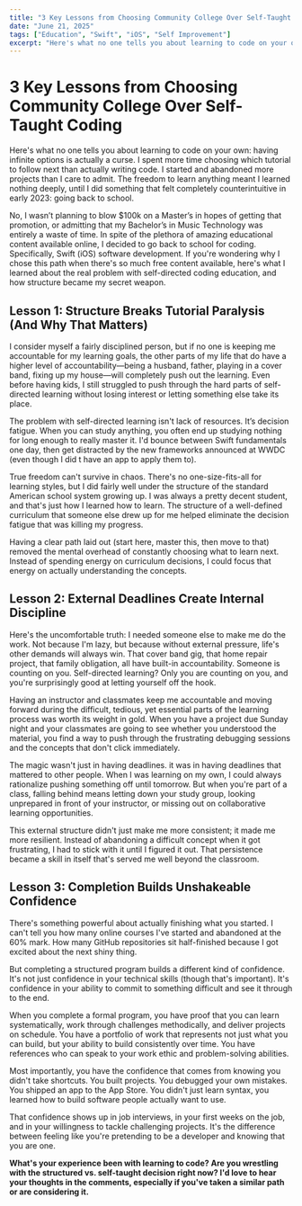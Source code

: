 ```yaml
---
title: "3 Key Lessons from Choosing Community College Over Self-Taught Coding"
date: "June 21, 2025"
tags: ["Education", "Swift", "iOS", "Self Improvement"]
excerpt: "Here's what no one tells you about learning to code on your own: having infinite options is actually a curse. I spent more time choosing which tutorial to follow next than actually writing code, until structure became my secret weapon."
---
```


# 3 Key Lessons from Choosing Community College Over Self-Taught Coding

Here's what no one tells you about learning to code on your own: having infinite options is actually a curse. I spent more time choosing which tutorial to follow next than actually writing code. I started and abandoned more projects than I care to admit. The freedom to learn anything meant I learned nothing deeply, until I did something that felt completely counterintuitive in early 2023: going back to school. 

No, I wasn’t planning to blow $100k on a Master’s in hopes of getting that promotion, or admitting that my Bachelor’s in Music Technology was entirely a waste of time. In spite of the plethora of amazing educational content available online, I decided to go back to school for coding. Specifically, Swift (iOS) software development. If you're wondering why I chose this path when there's so much free content available, here's what I learned about the real problem with self-directed coding education, and how structure became my secret weapon.

## Lesson 1: Structure Breaks Tutorial Paralysis (And Why That Matters)

I consider myself a fairly disciplined person, but if no one is keeping me accountable for my learning goals, the other parts of my life that do have a higher level of accountability—being a husband, father, playing in a cover band, fixing up my house—will completely push out the learning. Even before having kids, I still struggled to push through the hard parts of self-directed learning without losing interest or letting something else take its place.

The problem with self-directed learning isn't lack of resources. It’s decision fatigue. When you can study anything, you often end up studying nothing for long enough to really master it. I'd bounce between Swift fundamentals one day, then get distracted by the new frameworks announced at WWDC (even though I did t have an app to apply them to).

True freedom can't survive in chaos. There's no one-size-fits-all for learning styles, but I did fairly well under the structure of the standard American school system growing up. I was always a pretty decent student, and that's just how I learned how to learn. The structure of a well-defined curriculum that someone else drew up for me helped eliminate the decision fatigue that was killing my progress.

Having a clear path laid out (start here, master this, then move to that) removed the mental overhead of constantly choosing what to learn next. Instead of spending energy on curriculum decisions, I could focus that energy on actually understanding the concepts.

## Lesson 2: External Deadlines Create Internal Discipline

Here's the uncomfortable truth: I needed someone else to make me do the work. Not because I'm lazy, but because without external pressure, life's other demands will always win. That cover band gig, that home repair project, that family obligation, all have built-in accountability. Someone is counting on you. Self-directed learning? Only you are counting on you, and you're surprisingly good at letting yourself off the hook.

Having an instructor and classmates keep me accountable and moving forward during the difficult, tedious, yet essential parts of the learning process was worth its weight in gold. When you have a project due Sunday night and your classmates are going to see whether you understood the material, you find a way to push through the frustrating debugging sessions and the concepts that don't click immediately.

The magic wasn't just in having deadlines. it was in having deadlines that mattered to other people. When I was learning on my own, I could always rationalize pushing something off until tomorrow. But when you're part of a class, falling behind means letting down your study group, looking unprepared in front of your instructor, or missing out on collaborative learning opportunities.

This external structure didn't just make me more consistent; it made me more resilient. Instead of abandoning a difficult concept when it got frustrating, I had to stick with it until I figured it out. That persistence became a skill in itself that's served me well beyond the classroom.

## Lesson 3: Completion Builds Unshakeable Confidence

There's something powerful about actually finishing what you started. I can't tell you how many online courses I've started and abandoned at the 60% mark. How many GitHub repositories sit half-finished because I got excited about the next shiny thing.

But completing a structured program builds a different kind of confidence. It's not just confidence in your technical skills (though that's important). It's confidence in your ability to commit to something difficult and see it through to the end.

When you complete a formal program, you have proof that you can learn systematically, work through challenges methodically, and deliver projects on schedule. You have a portfolio of work that represents not just what you can build, but your ability to build consistently over time. You have references who can speak to your work ethic and problem-solving abilities.

Most importantly, you have the confidence that comes from knowing you didn't take shortcuts. You built projects. You debugged your own mistakes. You shipped an app to the App Store. You didn't just learn syntax, you learned how to build software people actually want to use.

That confidence shows up in job interviews, in your first weeks on the job, and in your willingness to tackle challenging projects. It's the difference between feeling like you're pretending to be a developer and knowing that you are one.

**What's your experience been with learning to code? Are you wrestling with the structured vs. self-taught decision right now? I'd love to hear your thoughts in the comments, especially if you've taken a similar path or are considering it.**